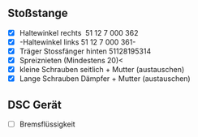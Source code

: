 ## Stoßstange
- [x] Haltewinkel rechts  51 12 7 000 362
- [x] -Haltewinkel links 51 12 7 000 361-
- [x] Träger Stossfänger hinten 51128195314
- [x] Spreiznieten (Mindestens 20)<
- [x] kleine Schrauben seitlich + Mutter (austauschen)
- [x] Lange Schrauben Dämpfer + Mutter (austauschen)

## DSC Gerät
- [ ] Bremsflüssigkeit